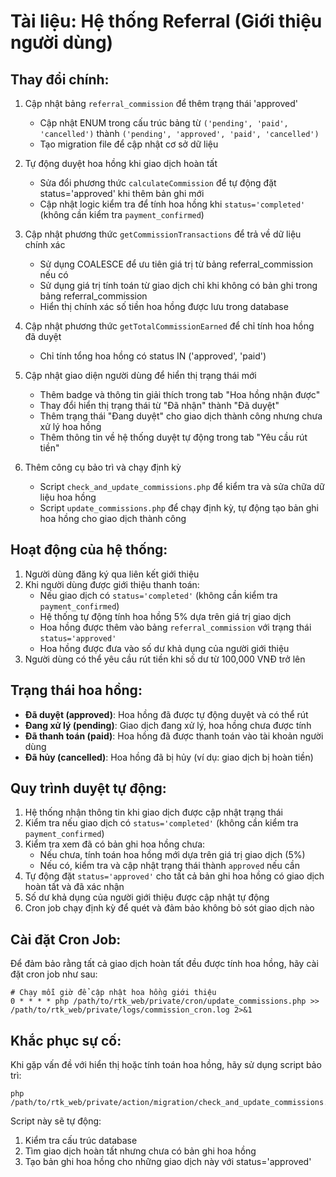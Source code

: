 # Tài liệu: Hệ thống Referral (Giới thiệu người dùng)

## Thay đổi chính:

1. Cập nhật bảng `referral_commission` để thêm trạng thái 'approved'
   - Cập nhật ENUM trong cấu trúc bảng từ `('pending', 'paid', 'cancelled')` thành `('pending', 'approved', 'paid', 'cancelled')`
   - Tạo migration file để cập nhật cơ sở dữ liệu

2. Tự động duyệt hoa hồng khi giao dịch hoàn tất
   - Sửa đổi phương thức `calculateCommission` để tự động đặt status='approved' khi thêm bản ghi mới
   - Cập nhật logic kiểm tra để tính hoa hồng khi `status='completed'` (không cần kiểm tra `payment_confirmed`)

3. Cập nhật phương thức `getCommissionTransactions` để trả về dữ liệu chính xác
   - Sử dụng COALESCE để ưu tiên giá trị từ bảng referral_commission nếu có
   - Sử dụng giá trị tính toán từ giao dịch chỉ khi không có bản ghi trong bảng referral_commission
   - Hiển thị chính xác số tiền hoa hồng được lưu trong database

4. Cập nhật phương thức `getTotalCommissionEarned` để chỉ tính hoa hồng đã duyệt
   - Chỉ tính tổng hoa hồng có status IN ('approved', 'paid')

5. Cập nhật giao diện người dùng để hiển thị trạng thái mới
   - Thêm badge và thông tin giải thích trong tab "Hoa hồng nhận được"
   - Thay đổi hiển thị trạng thái từ "Đã nhận" thành "Đã duyệt"
   - Thêm trạng thái "Đang duyệt" cho giao dịch thành công nhưng chưa xử lý hoa hồng
   - Thêm thông tin về hệ thống duyệt tự động trong tab "Yêu cầu rút tiền"

6. Thêm công cụ bảo trì và chạy định kỳ
   - Script `check_and_update_commissions.php` để kiểm tra và sửa chữa dữ liệu hoa hồng
   - Script `update_commissions.php` để chạy định kỳ, tự động tạo bản ghi hoa hồng cho giao dịch thành công

## Hoạt động của hệ thống:

1. Người dùng đăng ký qua liên kết giới thiệu
2. Khi người dùng được giới thiệu thanh toán:
   - Nếu giao dịch có `status='completed'` (không cần kiểm tra `payment_confirmed`)
   - Hệ thống tự động tính hoa hồng 5% dựa trên giá trị giao dịch
   - Hoa hồng được thêm vào bảng `referral_commission` với trạng thái `status='approved'`
   - Hoa hồng được đưa vào số dư khả dụng của người giới thiệu
3. Người dùng có thể yêu cầu rút tiền khi số dư từ 100,000 VNĐ trở lên

## Trạng thái hoa hồng:
- **Đã duyệt (approved)**: Hoa hồng đã được tự động duyệt và có thể rút
- **Đang xử lý (pending)**: Giao dịch đang xử lý, hoa hồng chưa được tính
- **Đã thanh toán (paid)**: Hoa hồng đã được thanh toán vào tài khoản người dùng
- **Đã hủy (cancelled)**: Hoa hồng đã bị hủy (ví dụ: giao dịch bị hoàn tiền)

## Quy trình duyệt tự động:
1. Hệ thống nhận thông tin khi giao dịch được cập nhật trạng thái
2. Kiểm tra nếu giao dịch có `status='completed'` (không cần kiểm tra `payment_confirmed`)
3. Kiểm tra xem đã có bản ghi hoa hồng chưa:
   - Nếu chưa, tính toán hoa hồng mới dựa trên giá trị giao dịch (5%)
   - Nếu có, kiểm tra và cập nhật trạng thái thành `approved` nếu cần
4. Tự động đặt `status='approved'` cho tất cả bản ghi hoa hồng có giao dịch hoàn tất và đã xác nhận
5. Số dư khả dụng của người giới thiệu được cập nhật tự động
6. Cron job chạy định kỳ để quét và đảm bảo không bỏ sót giao dịch nào

## Cài đặt Cron Job:

Để đảm bảo rằng tất cả giao dịch hoàn tất đều được tính hoa hồng, hãy cài đặt cron job như sau:

```
# Chạy mỗi giờ để cập nhật hoa hồng giới thiệu
0 * * * * php /path/to/rtk_web/private/cron/update_commissions.php >> /path/to/rtk_web/private/logs/commission_cron.log 2>&1
```

## Khắc phục sự cố:

Khi gặp vấn đề với hiển thị hoặc tính toán hoa hồng, hãy sử dụng script bảo trì:

```
php /path/to/rtk_web/private/action/migration/check_and_update_commissions.php
```

Script này sẽ tự động:
1. Kiểm tra cấu trúc database
2. Tìm giao dịch hoàn tất nhưng chưa có bản ghi hoa hồng
3. Tạo bản ghi hoa hồng cho những giao dịch này với status='approved'
